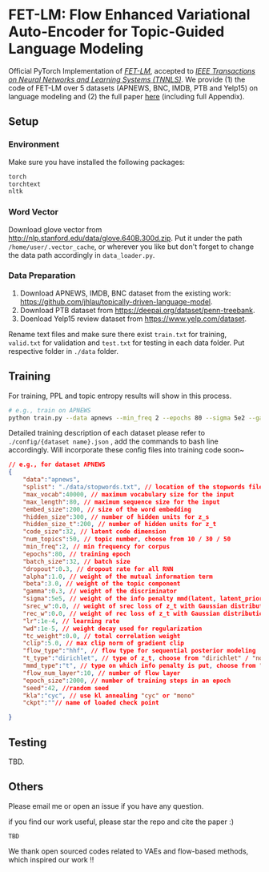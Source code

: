 # FET-LM: Flow Enhanced Variational Auto-Encoder for Topic-Guided Language Modeling

Official PyTorch Implementation of  *[FET-LM]()*, accepted to *[IEEE Transactions on Neural Networks and Learning Systems (TNNLS)](https://ieeexplore.ieee.org/xpl/RecentIssue.jsp?punumber=5962385)*. We provide (1) the code of FET-LM over 5 datasets (APNEWS, BNC, IMDB, PTB and Yelp15) on language modeling and (2) the full paper [here](https://github.com/ImKeTT/FET-LM/paper/fet-lm.pdf) (including full Appendix).

## Setup

### Environment

Make sure you have installed the following packages:

```bash
torch
torchtext
nltk
```

### Word Vector

Download glove vector from http://nlp.stanford.edu/data/glove.640B.300d.zip. Put it under the path `/home/user/.vector_cache`, or wherever you like but don't forget to change the data path accordingly in `data_loader.py`.

### Data Preparation

1. Download APNEWS, IMDB, BNC dataset from the existing work:  https://github.com/jhlau/topically-driven-language-model. 
2. Download PTB dataset from https://deepai.org/dataset/penn-treebank. 
3. Doenload Yelp15 review dataset from https://www.yelp.com/dataset.  

Rename text files and make sure there exist `train.txt` for training,  `valid.txt` for validation and `test.txt` for testing in each data folder. Put respective folder in `./data` folder. 

## Training

For training, PPL and topic entropy results will show in this process. 

```bash
# e.g., train on APNEWS
python train.py --data apnews --min_freq 2 --epochs 80 --sigma 5e2 --gamma 0.3 --flow_num_layer 10 --kla cyc --num_topics 50
```

Detailed training description of each dataset please refer to `./config/{dataset name}.json` , add the commands to bash line accordingly. Will incorporate these config files into training code soon~

```json
// e.g., for dataset APNEWS
{
    "data":"apnews",
    "splist": "./data/stopwords.txt", // location of the stopwords file
    "max_vocab":40000, // maximum vocabulary size for the input
    "max_length":80, // maximum sequence size for the input
    "embed_size":200, // size of the word embedding
    "hidden_size":300, // number of hidden units for z_s
    "hidden_size_t":200, // number of hidden units for z_t
    "code_size":32, // latent code dimension
    "num_topics":50, // topic number, choose from 10 / 30 / 50
    "min_freq":2, // min frequency for corpus
    "epochs":80, // training epoch
    "batch_size":32, // batch size
    "dropout":0.3, // dropout rate for all RNN
    "alpha":1.0, // weight of the mutual information term
    "beta":3.0, // weight of the topic component
    "gamma":0.3, // weight of the discriminator
    "sigma":5e5, // weight of the info penalty mmd(latent, latent_prior)
    "srec_w":0.0, // weight of srec loss of z_t with Gaussian distribution
    "rec_w":0.0, // weight of rec loss of z_t with Gaussian distribution
    "lr":1e-4, // learning rate
    "wd":1e-5, // weight decay used for regularization
    "tc_weight":0.0, // total correlation weight
    "clip":5.0, // max clip norm of gradient clip
    "flow_type":"hhf", // flow type for sequential posterior modeling
    "t_type":"dirichlet", // type of z_t, choose from "dirichlet" / "normal"
    "mmd_type":"t", // type on which info penalty is put, choose from "t" / "z" / "all"
    "flow_num_layer":10, // number of flow layer
    "epoch_size":2000, // number of training steps in an epoch
    "seed":42, //random seed
    "kla":"cyc", // use kl annealing "cyc" or "mono"
    "ckpt":""// name of loaded check point

}
```

## Testing

TBD.

## Others

Please email me or open an issue if you have any question.

if you find our work useful, please star the repo and cite the paper :)

```
TBD
```

We thank open sourced codes related to VAEs and flow-based methods, which inspired our work !!
